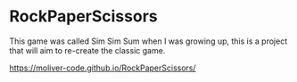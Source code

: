 # RockPaperScissors
This game was called Sim Sim Sum when I was growing up, this is a project that will aim to re-create the classic game.

https://moliver-code.github.io/RockPaperScissors/
